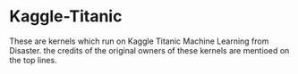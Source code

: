 # Kaggle-Titanic
These are kernels which run on Kaggle Titanic Machine Learning from Disaster.
the credits of the original owners of these kernels are mentioed on the top lines.
